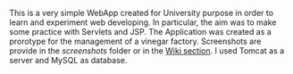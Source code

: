 This is a very simple WebApp created for University purpose in order to learn and experiment web developing.
In particular, the aim was to make some practice with Servlets and JSP.
The Application was created as a prorotype for the management of a vinegar factory.
Screenshots are provide in the *screenshots* folder or in the [Wiki section](https://github.com/xhensiladoda/AcetaiaWebApp/wiki).
I used Tomcat as a server and MySQL as database.

